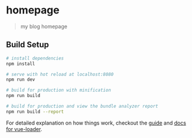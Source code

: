 # homepage

> my blog homepage 

## Build Setup

``` bash
# install dependencies
npm install 

# serve with hot reload at localhost:8080
npm run dev

# build for production with minification 
npm run build 

# build for production and view the bundle analyzer report
npm run build --report
``` 

For detailed explanation on how things work, checkout the [guide](http://vuejs-templates.github.io/webpack/) and [docs for vue-loader](http://vuejs.github.io/vue-loader).

